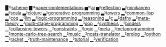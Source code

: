 █<sup><sub>15</sub></sup>[scheme](https://github.com/search?q=user%3Anamin+user%3Ametareflection+fork%3Atrue+topic%3Ascheme)
▇<sup><sub>14</sub></sup>[paper-implementations](https://github.com/search?q=user%3Anamin+fork%3Atrue+topic%3Apaper-implementations)
▅<sup><sub>10</sub></sup>[ai](https://github.com/search?q=user%3Asquaredtechnologies+user%3Anamin+user%3AOoriData+user%3Ametareflection+user%3Ajosephwilk+fork%3Atrue+topic%3Aai)
▅<sup><sub>9</sub></sup>[reflection](https://github.com/search?q=user%3Anamin+fork%3Atrue+topic%3Areflection)
▃<sup><sub>6</sub></sup>[minikanren](https://github.com/search?q=user%3Anamin+user%3Awebyrd+fork%3Atrue+topic%3Aminikanren)
▃<sup><sub>6</sub></sup>[scala](https://github.com/search?q=user%3Anamin+user%3Ascala-lms+user%3Ascalastyle+fork%3Atrue+topic%3Ascala)
▃<sup><sub>5</sub></sup>[clojure](https://github.com/search?q=user%3Anamin+fork%3Atrue+topic%3Aclojure)
▃<sup><sub>5</sub></sup>[generative-programming](https://github.com/search?q=user%3Anamin+user%3Ascala-lms+fork%3Atrue+topic%3Agenerative-programming)
▃<sup><sub>5</sub></sup>[towers](https://github.com/search?q=user%3Anamin+fork%3Atrue+topic%3Atowers)
▂<sup><sub>4</sub></sup>[common-lisp](https://github.com/search?q=user%3Anamin+fork%3Atrue+topic%3Acommon-lisp)
▂<sup><sub>4</sub></sup>[coq](https://github.com/search?q=user%3Anamin+user%3Amit-plv+fork%3Atrue+topic%3Acoq)
▂<sup><sub>4</sub></sup>[llm](https://github.com/search?q=user%3Anamin+user%3ABaranziniLab+user%3AOoriData+user%3Ametareflection+fork%3Atrue+topic%3Allm)
▂<sup><sub>4</sub></sup>[logic-programming](https://github.com/search?q=user%3Anamin+fork%3Atrue+topic%3Alogic-programming)
▂<sup><sub>4</sub></sup>[reasoning](https://github.com/search?q=user%3Anamin+user%3AIBM+fork%3Atrue+topic%3Areasoning)
▂<sup><sub>3</sub></sup>[c](https://github.com/search?q=user%3Anamin+user%3Ascala-lms+fork%3Atrue+topic%3Ac)
▂<sup><sub>3</sub></sup>[dafny](https://github.com/search?q=user%3Anamin+fork%3Atrue+topic%3Adafny)
▂<sup><sub>3</sub></sup>[meta-theory](https://github.com/search?q=user%3Anamin+fork%3Atrue+topic%3Ameta-theory)
▂<sup><sub>3</sub></sup>[multi-stage-programming](https://github.com/search?q=user%3Anamin+user%3Ascala-lms+fork%3Atrue+topic%3Amulti-stage-programming)
▂<sup><sub>3</sub></sup>[oop](https://github.com/search?q=user%3Anamin+fork%3Atrue+topic%3Aoop)
▂<sup><sub>3</sub></sup>[synthesis](https://github.com/search?q=user%3Anamin+user%3Ametareflection+fork%3Atrue+topic%3Asynthesis)
▁<sup><sub>2</sub></sup>[binders](https://github.com/search?q=user%3Anamin+fork%3Atrue+topic%3Abinders)
▁<sup><sub>2</sub></sup>[collapsing-towers](https://github.com/search?q=user%3Anamin+fork%3Atrue+topic%3Acollapsing-towers)
▁<sup><sub>2</sub></sup>[constraints](https://github.com/search?q=user%3Anamin+fork%3Atrue+topic%3Aconstraints)
▁<sup><sub>2</sub></sup>[logic](https://github.com/search?q=user%3Anamin+user%3AIBM+fork%3Atrue+topic%3Alogic)
▁<sup><sub>2</sub></sup>[meta](https://github.com/search?q=user%3Anamin+fork%3Atrue+topic%3Ameta)
▁<sup><sub>2</sub></sup>[metaprogramming](https://github.com/search?q=user%3Anamin+fork%3Atrue+topic%3Ametaprogramming)
▁<sup><sub>2</sub></sup>[monte-carlo-tree-search](https://github.com/search?q=user%3Anamin+user%3Ametareflection+fork%3Atrue+topic%3Amonte-carlo-tree-search)
▁<sup><sub>2</sub></sup>[music](https://github.com/search?q=user%3Anamin+user%3Ajosephwilk+fork%3Atrue+topic%3Amusic)
▁<sup><sub>2</sub></sup>[ncats-translator](https://github.com/search?q=user%3Anamin+user%3Awebyrd+fork%3Atrue+topic%3Ancats-translator)
▁<sup><sub>2</sub></sup>[prolog](https://github.com/search?q=user%3Anamin+fork%3Atrue+topic%3Aprolog)
▁<sup><sub>2</sub></sup>[python](https://github.com/search?q=user%3Anamin+user%3Asquaredtechnologies+fork%3Atrue+topic%3Apython)
▁<sup><sub>2</sub></sup>[racket](https://github.com/search?q=user%3Awebyrd+user%3Apycket+fork%3Atrue+topic%3Aracket)
▁<sup><sub>2</sub></sup>[truth-maintenance](https://github.com/search?q=user%3Anamin+user%3Ametareflection+fork%3Atrue+topic%3Atruth-maintenance)
▁<sup><sub>2</sub></sup>[tutorial](https://github.com/search?q=user%3Anamin+user%3Ascala-lms+fork%3Atrue+topic%3Atutorial)
▁<sup><sub>2</sub></sup>[verification](https://github.com/search?q=user%3Anamin+fork%3Atrue+topic%3Averification)
